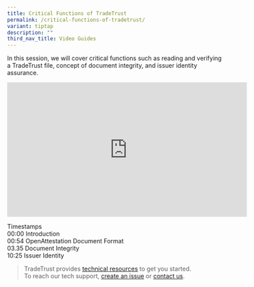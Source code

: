 ```yaml
---
title: Critical Functions of TradeTrust
permalink: /critical-functions-of-tradetrust/
variant: tiptap
description: ""
third_nav_title: Video Guides
---
```

<p>In this session, we will cover critical functions such as reading and
verifying a TradeTrust file, concept of document integrity, and issuer
identity assurance.</p>
<p></p>
<div class="iframe-wrapper">
<iframe height="315" width="560" allowfullscreen="true" frameborder="0" src="https://www.youtube.com/embed/L2C1eqVYdII?si=AiEO-5F9hymnwuwW"></iframe>
</div>
<p></p>
<p>Timestamps
<br>00:00 Introduction
<br>00:54 OpenAttestation Document Format
<br>03.35 Document Integrity
<br>10:25 Issuer Identity
<br>
</p>
<p></p>
<blockquote>
<p>TradeTrust provides <a href="/developer/technical-guides/" rel="noopener noreferrer nofollow" target="_blank"><u>technical resources</u></a> to get
you started.
<br>To reach our tech support, <a href="https://github.com/TradeTrust/tradetrust-core/issues" rel="noopener noreferrer nofollow" target="_blank">create an issue</a> or
<a href="https://form.gov.sg/635f32c5001b2d0011fff09b" rel="noopener noreferrer nofollow" target="_blank">contact us</a>.</p>
</blockquote>
<p></p>